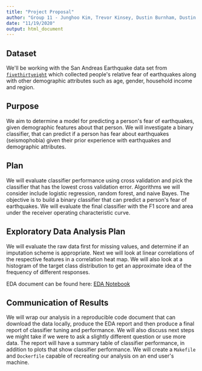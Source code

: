 ```yaml
---
title: "Project Proposal"
author: "Group 11 - Junghoo Kim, Trevor Kinsey, Dustin Burnham, Dustin Andrews"
date: "11/19/2020"
output: html_document
---
```


## Dataset

We'll be working with the San Andreas Earthquake data set from [`fivethirtyeight`](https://github.com/fivethirtyeight/data/tree/master/san-andreas) which collected people's relative fear of earthquakes along with other demographic attributes such as age, gender, household income and region.

## Purpose

We aim to determine a model for predicting a person's fear of earthquakes, given demographic features about that person. We will investigate a binary classifier, that can predict if a person has fear about earthquakes (seismophobia) given their prior experience with earthquakes and demographic attributes.

## Plan

We will evaluate classifier performance using cross validation and pick the classifier that has the lowest cross validation error. Algorithms we will consider include logistic regression, random forest, and naive Bayes. The objective is to build a binary classifier that can predict a person's fear of earthquakes. We will evaluate the final classifier with the F1 score and area under the receiver operating characteristic curve.

## Exploratory Data Analysis Plan

We will evaluate the raw data first for missing values, and determine if an imputation scheme is appropriate. Next we will look at linear correlations of the respective features in a correlation heat map. We will also look at a histogram of the target class distribution to get an approximate idea of the frequency of different responses.

EDA document can be found here: [EDA Notebook](./src/seismophobia.md)

## Communication of Results

We will wrap our analysis in a reproducible code document that can download the data locally, produce the EDA report and then produce a final report of classifier tuning and performance. We will also discuss next steps we might take if we were to ask a slightly different question or use more data. The report will have a summary table of classifier performance, in addition to plots that show classifier performance. We will create a `Makefile` and `Dockerfile` capable of recreating our analysis on an end user's machine.
